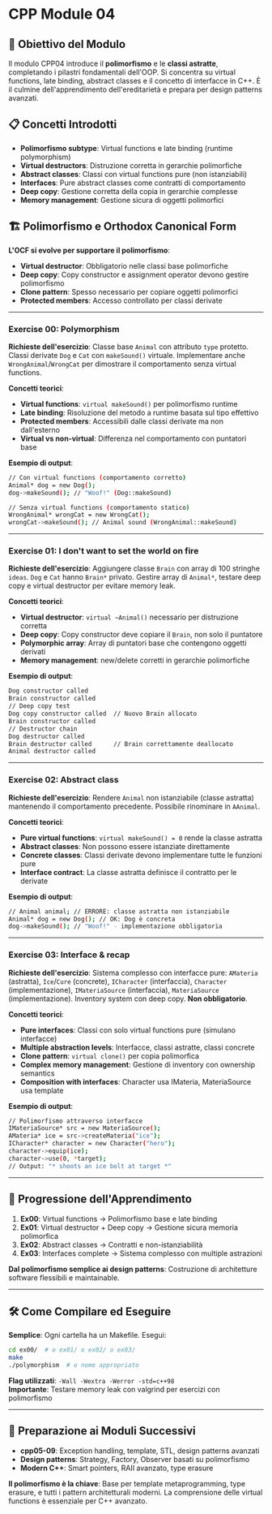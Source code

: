 # CPP Module 04

## 🎯 Obiettivo del Modulo

Il modulo CPP04 introduce il **polimorfismo** e le **classi astratte**, completando i pilastri fondamentali dell'OOP. Si concentra su virtual functions, late binding, abstract classes e il concetto di interfacce in C++. È il culmine dell'apprendimento dell'ereditarietà e prepara per design patterns avanzati.

## 📋 Concetti Introdotti

- **Polimorfismo subtype**: Virtual functions e late binding (runtime polymorphism)
- **Virtual destructors**: Distruzione corretta in gerarchie polimorfiche
- **Abstract classes**: Classi con virtual functions pure (non istanziabili)
- **Interfaces**: Pure abstract classes come contratti di comportamento
- **Deep copy**: Gestione corretta della copia in gerarchie complesse
- **Memory management**: Gestione sicura di oggetti polimorfici

## 🏗️ Polimorfismo e Orthodox Canonical Form

**L'OCF si evolve per supportare il polimorfismo**:

- **Virtual destructor**: Obbligatorio nelle classi base polimorfiche
- **Deep copy**: Copy constructor e assignment operator devono gestire polimorfismo
- **Clone pattern**: Spesso necessario per copiare oggetti polimorfici
- **Protected members**: Accesso controllato per classi derivate

---

### Exercise 00: Polymorphism
**Richieste dell'esercizio**: Classe base `Animal` con attributo `type` protetto. Classi derivate `Dog` e `Cat` con `makeSound()` virtuale. Implementare anche `WrongAnimal`/`WrongCat` per dimostrare il comportamento senza virtual functions.

**Concetti teorici**:
- **Virtual functions**: `virtual makeSound()` per polimorfismo runtime
- **Late binding**: Risoluzione del metodo a runtime basata sul tipo effettivo
- **Protected members**: Accessibili dalle classi derivate ma non dall'esterno  
- **Virtual vs non-virtual**: Differenza nel comportamento con puntatori base

**Esempio di output**:
```bash
// Con virtual functions (comportamento corretto)
Animal* dog = new Dog();
dog->makeSound(); // "Woof!" (Dog::makeSound)

// Senza virtual functions (comportamento statico)
WrongAnimal* wrongCat = new WrongCat();
wrongCat->makeSound(); // Animal sound (WrongAnimal::makeSound)
```

---

### Exercise 01: I don't want to set the world on fire
**Richieste dell'esercizio**: Aggiungere classe `Brain` con array di 100 stringhe `ideas`. `Dog` e `Cat` hanno `Brain*` privato. Gestire array di `Animal*`, testare deep copy e virtual destructor per evitare memory leak.

**Concetti teorici**:
- **Virtual destructor**: `virtual ~Animal()` necessario per distruzione corretta
- **Deep copy**: Copy constructor deve copiare il `Brain`, non solo il puntatore
- **Polymorphic array**: Array di puntatori base che contengono oggetti derivati
- **Memory management**: new/delete corretti in gerarchie polimorfiche

**Esempio di output**:
```bash
Dog constructor called
Brain constructor called
// Deep copy test
Dog copy constructor called  // Nuovo Brain allocato
Brain constructor called
// Destructor chain
Dog destructor called
Brain destructor called      // Brain correttamente deallocato
Animal destructor called
```

---

### Exercise 02: Abstract class  
**Richieste dell'esercizio**: Rendere `Animal` non istanziabile (classe astratta) mantenendo il comportamento precedente. Possibile rinominare in `AAnimal`.

**Concetti teorici**:
- **Pure virtual functions**: `virtual makeSound() = 0` rende la classe astratta
- **Abstract classes**: Non possono essere istanziate direttamente
- **Concrete classes**: Classi derivate devono implementare tutte le funzioni pure
- **Interface contract**: La classe astratta definisce il contratto per le derivate

**Esempio di output**:
```bash
// Animal animal; // ERRORE: classe astratta non istanziabile
Animal* dog = new Dog(); // OK: Dog è concreta
dog->makeSound(); // "Woof!" - implementazione obbligatoria
```

---

### Exercise 03: Interface & recap
**Richieste dell'esercizio**: Sistema complesso con interfacce pure: `AMateria` (astratta), `Ice`/`Cure` (concrete), `ICharacter` (interfaccia), `Character` (implementazione), `IMateriaSource` (interfaccia), `MateriaSource` (implementazione). Inventory system con deep copy. **Non obbligatorio**.

**Concetti teorici**:
- **Pure interfaces**: Classi con solo virtual functions pure (simulano interfacce)
- **Multiple abstraction levels**: Interfacce, classi astratte, classi concrete
- **Clone pattern**: `virtual clone()` per copia polimorfica
- **Complex memory management**: Gestione di inventory con ownership semantics
- **Composition with interfaces**: Character usa IMateria, MateriaSource usa template

**Esempio di output**:
```bash
// Polimorfismo attraverso interfacce
IMateriaSource* src = new MateriaSource();
AMateria* ice = src->createMateria("ice");
ICharacter* character = new Character("hero");
character->equip(ice);
character->use(0, *target); 
// Output: "* shoots an ice bolt at target *"
```

---

## 🎯 Progressione dell'Apprendimento

1. **Ex00**: Virtual functions → Polimorfismo base e late binding
2. **Ex01**: Virtual destructor + Deep copy → Gestione sicura memoria polimorfica
3. **Ex02**: Abstract classes → Contratti e non-istanziabilità
4. **Ex03**: Interfaces complete → Sistema complesso con multiple astrazioni

**Dal polimorfismo semplice ai design patterns**: Costruzione di architetture software flessibili e maintainable.

---

## 🛠️ Come Compilare ed Eseguire

**Semplice**: Ogni cartella ha un Makefile. Esegui:
```bash
cd ex00/  # o ex01/ o ex02/ o ex03/
make
./polymorphism  # o nome appropriato
```

**Flag utilizzati**: `-Wall -Wextra -Werror -std=c++98`  
**Importante**: Testare memory leak con valgrind per esercizi con polimorfismo

---

## 🎯 Preparazione ai Moduli Successivi

- **cpp05-09**: Exception handling, template, STL, design patterns avanzati
- **Design patterns**: Strategy, Factory, Observer basati su polimorfismo
- **Modern C++**: Smart pointers, RAII avanzato, type erasure

**Il polimorfismo è la chiave**: Base per template metaprogramming, type erasure, e tutti i pattern architetturali moderni. La comprensione delle virtual functions è essenziale per C++ avanzato.
